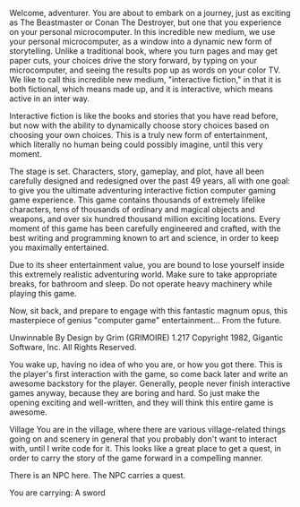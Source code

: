 Welcome, adventurer.  You are about to embark on a journey, just as exciting as The Beastmaster or Conan The Destroyer, but one that you experience on your personal microcomputer.  In this incredible new medium, we use your personal microcomputer, as a window into a dynamic new form of storytelling.  Unlike a traditional book, where you turn pages and may get paper cuts, your choices drive the story forward, by typing on your microcomputer, and seeing the results pop up as words on your color TV.  We like to call this incredible new medium, "interactive fiction," in that it is both fictional, which means made up, and it is interactive, which means active in an inter way.

Interactive fiction is like the books and stories that you have read before, but now with the ability to dynamically choose story choices based on choosing your own choices.  This is a truly new form of entertainment, which literally no human being could possibly imagine, until this very moment.

The stage is set.  Characters, story, gameplay, and plot, have all been carefully designed and redesigned over the past 49 years, all with one goal: to give you the ultimate adventuring interactive fiction computer gaming game experience.  This game contains thousands of extremely lifelike characters, tens of thousands of ordinary and magical objects and weapons, and over six hundred thousand million exciting locations.  Every moment of this game has been carefully engineered and crafted, with the best writing and programming known to art and science, in order to keep you maximally entertained.

Due to its sheer entertainment value, you are bound to lose yourself inside this extremely realistic adventuring world.  Make sure to take appropriate breaks, for bathroom and sleep.  Do not operate heavy machinery while playing this game.

Now, sit back, and prepare to engage with this fantastic magnum opus, this masterpiece of genius "computer game" entertainment... From the future.

Unwinnable By Design
by Grim (GRIMOIRE) 1.217
Copyright 1982, Gigantic Software, Inc.  All Rights Reserved.

You wake up, having no idea of who you are, or how you got there.  This is the player's first interaction with the game, so come back later and write an awesome backstory for the player.  Generally, people never finish interactive games anyway, because they are boring and hard.  So just make the opening exciting and well-written, and they will think this entire game is awesome.

Village
You are in the village, where there are various village-related things going on and scenery in general that you probably don't want to interact with, until I write code for it.  This looks like a great place to get a quest, in order to carry the story of the game forward in a compelling manner.

There is an NPC here.  The NPC carries a quest.

You are carrying:
	A sword




